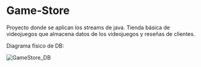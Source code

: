 # Game-Store
Proyecto donde se aplican los streams de java.
Tienda básica de videojuegos que almacena datos de los videojuegos y reseñas de clientes.

Diagrama físico de DB:


![GameStore_DB](https://github.com/user-attachments/assets/548b47e1-7dfe-4e1a-af2a-944616dabe5e)
